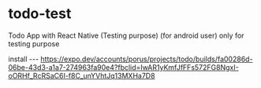 # todo-test
Todo App with React Native (Testing purpose) (for android user)
only for testing purpose

install --- https://expo.dev/accounts/porus/projects/todo/builds/fa00286d-06be-43d3-a1a7-274963fa90e4?fbclid=IwAR1yKmfJfFFs572FG8NgxI-oORHf_RcRSaC6I-f8C_unYVhtJq13MXHa7D8
